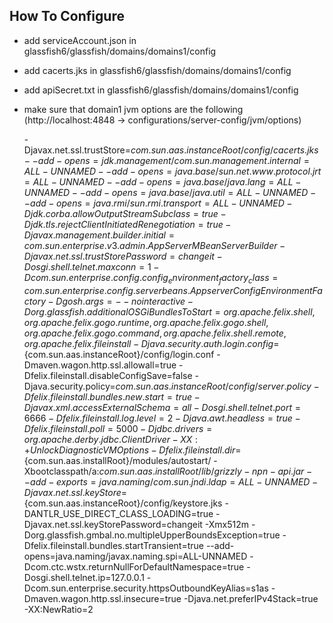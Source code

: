 ## How To Configure

* add serviceAccount.json in glassfish6/glassfish/domains/domains1/config
* add cacerts.jks in glassfish6/glassfish/domains/domains1/config
* add apiSecret.txt in glassfish6/glassfish/domains/domains1/config
* make sure that domain1 jvm options are the following
  (http://localhost:4848 -> configurations/server-config/jvm/options)

   -Djavax.net.ssl.trustStore=${com.sun.aas.instanceRoot}/config/cacerts.jks
   --add-opens=jdk.management/com.sun.management.internal=ALL-UNNAMED
   --add-opens=java.base/sun.net.www.protocol.jrt=ALL-UNNAMED
   --add-opens=java.base/java.lang=ALL-UNNAMED
   --add-opens=java.base/java.util=ALL-UNNAMED
   --add-opens=java.rmi/sun.rmi.transport=ALL-UNNAMED
   -Djdk.corba.allowOutputStreamSubclass=true
   -Djdk.tls.rejectClientInitiatedRenegotiation=true
   -Djavax.management.builder.initial=com.sun.enterprise.v3.admin.AppServerMBeanServerBuilder
   -Djavax.net.ssl.trustStorePassword=changeit
   -Dosgi.shell.telnet.maxconn=1
   -Dcom.sun.enterprise.config.config_environment_factory_class=com.sun.enterprise.config.serverbeans.AppserverConfigEnvironmentFactory
   -Dgosh.args=--nointeractive
   -Dorg.glassfish.additionalOSGiBundlesToStart=org.apache.felix.shell,org.apache.felix.gogo.runtime,org.apache.felix.gogo.shell,org.apache.felix.gogo.command,org.apache.felix.shell.remote,org.apache.felix.fileinstall
   -Djava.security.auth.login.config=${com.sun.aas.instanceRoot}/config/login.conf
   -Dmaven.wagon.http.ssl.allowall=true
   -Dfelix.fileinstall.disableConfigSave=false
   -Djava.security.policy=${com.sun.aas.instanceRoot}/config/server.policy
   -Dfelix.fileinstall.bundles.new.start=true
   -Djavax.xml.accessExternalSchema=all
   -Dosgi.shell.telnet.port=6666
   -Dfelix.fileinstall.log.level=2
   -Djava.awt.headless=true
   -Dfelix.fileinstall.poll=5000
   -Djdbc.drivers=org.apache.derby.jdbc.ClientDriver
   -XX:+UnlockDiagnosticVMOptions
   -Dfelix.fileinstall.dir=${com.sun.aas.installRoot}/modules/autostart/
   -Xbootclasspath/a:${com.sun.aas.installRoot}/lib/grizzly-npn-api.jar
   --add-exports=java.naming/com.sun.jndi.ldap=ALL-UNNAMED
   -Djavax.net.ssl.keyStore=${com.sun.aas.instanceRoot}/config/keystore.jks
   -DANTLR_USE_DIRECT_CLASS_LOADING=true
   -Djavax.net.ssl.keyStorePassword=changeit
   -Xmx512m
   -Dorg.glassfish.gmbal.no.multipleUpperBoundsException=true
   -Dfelix.fileinstall.bundles.startTransient=true
   --add-opens=java.naming/javax.naming.spi=ALL-UNNAMED
   -Dcom.ctc.wstx.returnNullForDefaultNamespace=true
   -Dosgi.shell.telnet.ip=127.0.0.1
   -Dcom.sun.enterprise.security.httpsOutboundKeyAlias=s1as
   -Dmaven.wagon.http.ssl.insecure=true
   -Djava.net.preferIPv4Stack=true
   -XX:NewRatio=2
